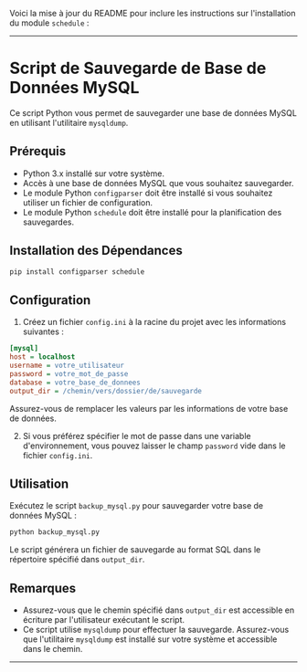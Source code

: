 Voici la mise à jour du README pour inclure les instructions sur l'installation du module `schedule` :

---

# Script de Sauvegarde de Base de Données MySQL

Ce script Python vous permet de sauvegarder une base de données MySQL en utilisant l'utilitaire `mysqldump`.

## Prérequis

- Python 3.x installé sur votre système.
- Accès à une base de données MySQL que vous souhaitez sauvegarder.
- Le module Python `configparser` doit être installé si vous souhaitez utiliser un fichier de configuration.
- Le module Python `schedule` doit être installé pour la planification des sauvegardes.

## Installation des Dépendances

```bash
pip install configparser schedule
```

## Configuration

1. Créez un fichier `config.ini` à la racine du projet avec les informations suivantes :

```ini
[mysql]
host = localhost
username = votre_utilisateur
password = votre_mot_de_passe
database = votre_base_de_donnees
output_dir = /chemin/vers/dossier/de/sauvegarde
```

Assurez-vous de remplacer les valeurs par les informations de votre base de données.

2. Si vous préférez spécifier le mot de passe dans une variable d'environnement, vous pouvez laisser le champ `password` vide dans le fichier `config.ini`.

## Utilisation

Exécutez le script `backup_mysql.py` pour sauvegarder votre base de données MySQL :

```bash
python backup_mysql.py
```

Le script générera un fichier de sauvegarde au format SQL dans le répertoire spécifié dans `output_dir`.

## Remarques

- Assurez-vous que le chemin spécifié dans `output_dir` est accessible en écriture par l'utilisateur exécutant le script.
- Ce script utilise `mysqldump` pour effectuer la sauvegarde. Assurez-vous que l'utilitaire `mysqldump` est installé sur votre système et accessible dans le chemin.

---